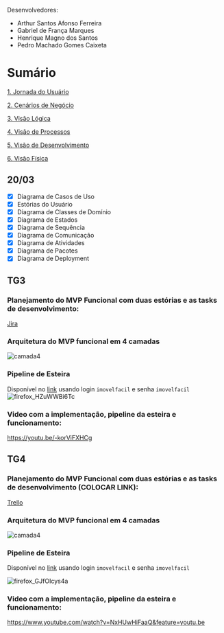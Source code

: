 
Desenvolvedores:
- Arthur Santos Afonso Ferreira
- Gabriel de França Marques	
- Henrique Magno dos Santos
- Pedro Machado Gomes Caixeta


# Sumário
[1. Jornada do Usuário](https://github.com/henriquemgn/ProjEngenhariaSoftware/wiki/1-%E2%80%90-Jornada-De-Usu%C3%A1rio)

[2. Cenários de Negócio](https://github.com/henriquemgn/ProjEngenhariaSoftware/wiki/2-%E2%80%90-Cen%C3%A1rios-de-Neg%C3%B3cio-%E2%80%90-Diagrama-de-Casos-de-Uso---Est%C3%B3rias-de-Usu%C3%A1rio)

[3. Visão Lógica](https://github.com/henriquemgn/ProjEngenhariaSoftware/wiki/3-%E2%80%90-Vis%C3%A3o-L%C3%B3gica-%E2%80%90-Diagrama-de-Classes-de-Dom%C3%ADnio-e-Diagrama-de-Estados)

[4. Visão de Processos](https://github.com/henriquemgn/ProjEngenhariaSoftware/wiki/4-%E2%80%90-Vis%C3%A3o-de-Processos-%E2%80%90-Diagrama-de-Sequencia,-Diagrama-de-Comunica%C3%A7%C3%A3o,-Diagrama-de-Atividades)

[5. Visão de Desenvolvimento](https://github.com/henriquemgn/ProjEngenhariaSoftware/wiki/5-%E2%80%90-Vis%C3%A3o-de-Desenvolvimento-%E2%80%90-Diagrama-de-Pacotes-e-Diagrama-de-COmponentes)

[6. Visão Física](https://github.com/henriquemgn/ProjEngenhariaSoftware/wiki/6-%E2%80%90-Vis%C3%A3o-F%C3%ADsica-%E2%80%90-Diagrama-de-Deployment)


## 20/03
- [X] Diagrama de Casos de Uso 
- [X] Estórias do Usuário
- [X] Diagrama de Classes de Domínio 
- [X] Diagrama de Estados
- [X] Diagrama de Sequência
- [X] Diagrama de Comunicação 
- [X] Diagrama de Atividades
- [X] Diagrama de Pacotes 
- [X] Diagrama de Deployment  
  
## TG3
### Planejamento do MVP Funcional com duas estórias e as tasks de desenvolvimento: 
[Jira](https://imovelfacilmack.atlassian.net/jira/software/projects/IFM/boards/1)  


### Arquitetura do MVP funcional em 4 camadas
![camada4](https://github.com/henriquemgn/ProjEngenhariaSoftware/assets/38442814/50aeac57-eb60-4dd1-82a9-056c665aa195)  


### Pipeline de Esteira 
Disponível no [link](https://teamcity.gabsfrmarqs.boo) usando login ``imovelfacil`` e senha ``imovelfacil`` 
![firefox_HZuWWBi6Tc](https://github.com/henriquemgn/ProjEngenhariaSoftware/assets/38442814/f0354dc4-f3d6-4490-9b73-421bc71e4f20)  


### Video com a implementação, pipeline da esteira e funcionamento:
https://youtu.be/-korViFXHCg  

## TG4
### Planejamento do MVP Funcional com duas estórias e as tasks de desenvolvimento (COLOCAR LINK): 
[Trello](https://imovelfacilmack.atlassian.net/jira/software/projects/IFM/boards/1)  


### Arquitetura do MVP funcional em 4 camadas
![camada4](https://github.com/henriquemgn/ProjEngenhariaSoftware/assets/38442814/44da57dc-54ad-4302-b5ea-c90160adcc27)
  


### Pipeline de Esteira 
Disponível no [link](https://teamcity.gabsfrmarqs.boo) usando login ``imovelfacil`` e senha ``imovelfacil`` 

![firefox_GJfOIcys4a](https://github.com/henriquemgn/ProjEngenhariaSoftware/assets/38442814/de79e4e0-d6b8-4340-be8a-275c254799b8)


### Video com a implementação, pipeline da esteira e funcionamento:
https://www.youtube.com/watch?v=NxHUwHiFaaQ&feature=youtu.be


